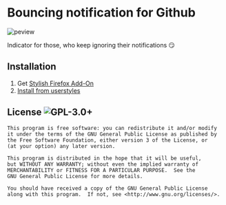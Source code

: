 # Bouncing notification for Github

![peview](https://cloud.githubusercontent.com/assets/7157049/4800075/70427594-5e22-11e4-9d91-645e8e070649.gif)

Indicator for those, who keep ignoring their notifications :smirk:

## Installation

1. Get [Stylish Firefox Add-On](https://addons.mozilla.org/en-US/firefox/addon/stylish/)
2. [Install from userstyles](https://userstyles.org/styles/106668/github-bouncing-indicator)


## License ![GPL-3.0+](https://cloud.githubusercontent.com/assets/7157049/4762822/bb25d628-5b07-11e4-8b27-692c75e97759.png)

```
This program is free software: you can redistribute it and/or modify
it under the terms of the GNU General Public License as published by
the Free Software Foundation, either version 3 of the License, or
(at your option) any later version.

This program is distributed in the hope that it will be useful,
but WITHOUT ANY WARRANTY; without even the implied warranty of
MERCHANTABILITY or FITNESS FOR A PARTICULAR PURPOSE.  See the
GNU General Public License for more details.

You should have received a copy of the GNU General Public License
along with this program.  If not, see <http://www.gnu.org/licenses/>.
```
